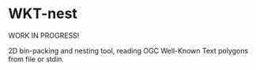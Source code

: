 WKT-nest
========

WORK IN PROGRESS!

2D bin-packing and nesting tool, reading OGC Well-Known Text polygons from file or stdin.

